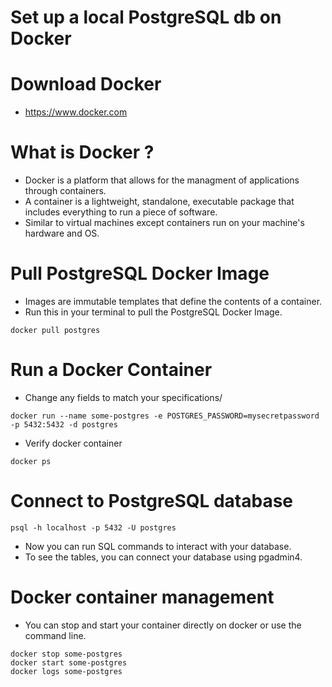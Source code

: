 # Set up a local PostgreSQL db on Docker

# Download Docker
- https://www.docker.com

# What is Docker ?
- Docker is a platform that allows for the managment of applications through containers.
- A container is a lightweight, standalone, executable package that includes everything
to run a piece of software. 
- Similar to virtual machines except containers run on your machine's hardware and OS.

# Pull PostgreSQL Docker Image
- Images are immutable templates that define the contents of a container.
- Run this in your terminal to pull the PostgreSQL Docker Image.
```
docker pull postgres
```
# Run a Docker Container
- Change any fields to match your specifications/
```
docker run --name some-postgres -e POSTGRES_PASSWORD=mysecretpassword -p 5432:5432 -d postgres
```
- Verify docker container
```
docker ps
```

# Connect to PostgreSQL database
```
psql -h localhost -p 5432 -U postgres
```
- Now you can run SQL commands to interact with your database.
- To see the tables, you can connect your database using pgadmin4.

# Docker container management
- You can stop and start your container directly on docker or use the command line.
```
docker stop some-postgres
docker start some-postgres
docker logs some-postgres
```

